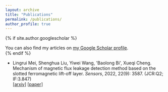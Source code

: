 ```yaml
---
layout: archive
title: "Publications"
permalink: /publications/
author_profile: true
---
```


{% if site.author.googlescholar %}
  <div class="wordwrap">You can also find my articles on <a href="{{site.author.googlescholar}}">my Google Scholar profile</a>.</div>
{% endif %}

<div class='paper-box-text' markdown="1">

-	Lingrui Mei, Shenghua Liu, Yiwei Wang, 'Baolong Bi', Xueqi Cheng. Mechanism of magnetic flux leakage detection method based on the slotted ferromagnetic lift-off layer. *Sensors*, 2022, 22(9): 3587. (JCR:Q2; IF:3.847)  
[[arxiv]]([https://dx.doi.org/10.3390/s22093587](https://arxiv.org/abs/2401.12585)) [[paper]](https://arxiv.org/pdf/2401.12585.pdf) 

</div>
</div>
